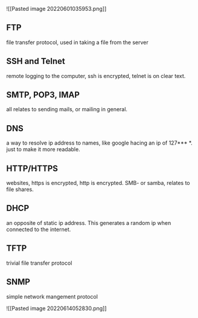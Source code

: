 
![[Pasted image 20220601035953.png]]


## FTP 
file transfer protocol, used in taking a file from the server

## SSH and Telnet 
remote logging to the computer, ssh is encrypted, telnet is on clear text.

## SMTP, POP3, IMAP 
all relates to sending mails, or mailing in general.

## DNS 
a way to resolve ip address to names, like google hacing an ip of 127***
*. just to make it more readable.

## HTTP/HTTPS 
websites, https is encrypted, http is encrypted. 
SMB- or samba, relates to file shares. 


## DHCP
an opposite of static ip address. This generates a random ip when connected to the internet. 

## TFTP 
trivial file transfer protocol

## SNMP
simple network mangement protocol


 
![[Pasted image 20220614052830.png]]




